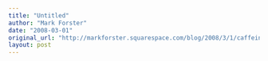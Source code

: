 ```yaml
---
title: "Untitled"
author: "Mark Forster"
date: "2008-03-01"
original_url: "http://markforster.squarespace.com/blog/2008/3/1/caffeine-consumption-update.html"
layout: post
---
```

